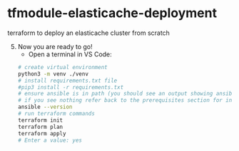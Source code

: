 # tfmodule-elasticache-deployment
terraform to deploy an elasticache cluster from scratch




5. Now you are ready to go!
    * Open a terminal in VS Code:
    ```bash
    # create virtual environment
    python3 -m venv ./venv
    # install requirements.txt file
    #pip3 install -r requirements.txt
    # ensure ansible is in path (you should see an output showing ansible is there)
    # if you see nothing refer back to the prerequisites section for installing ansible.
    ansible --version
    # run terraform commands
    terraform init
    terraform plan
    terraform apply
    # Enter a value: yes